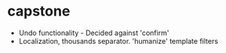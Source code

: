 # capstone


- Undo functionality - Decided against 'confirm'
- Localization, thousands separator. 'humanize' template filters
